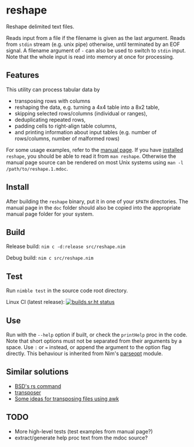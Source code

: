 # reshape

Reshape delimited text files.

Reads input from a file if the filename is given as the last argument.
Reads from `stdin` stream (e.g. unix pipe) otherwise, until terminated by an EOF signal.
A filename argument of `-` can also be used to switch to `stdin` input.
Note that the whole input is read into memory at once for processing.

## Features

This utility can process tabular data by
- transposing rows with columns
- reshaping the data, e.g. turning a 4x4 table into a 8x2 table,
- skipping selected rows/columns (individual or ranges),
- deduplicating repeated rows,
- padding cells to right-align table columns,
- and printing information about input tables (e.g. number of rows/columns, number of malformed rows)

For some usage examples, refer to the [manual page](./doc/reshape.1.mdoc).
If you have [installed](#Install) `reshape`, you should be able to read it from `man reshape`.
Otherwise the manual page source can be rendered on most Unix systems using `man -l /path/to/reshape.1.mdoc`.

## Install

After building the `reshape` binary, put it in one of your `$PATH` directories.
The manual page in the `doc` folder should also be copied into the appropriate manual page folder for your system.

## Build

Release build: `nim c -d:release src/reshape.nim`

Debug build: `nim c src/reshape.nim`

## Test

Run `nimble test` in the source code root directory.

Linux CI (latest release): [![builds.sr.ht status](https://builds.sr.ht/~adigitoleo/reshape.svg?search=release)](https://builds.sr.ht/~adigitoleo/reshape?search=release)

## Use

Run with the `--help` option if built, or check the `printHelp` proc in the code.
Note that short options must not be separated from their arguments by a space.
Use `:` or `=` instead, or append the argument to the option flag directly.
This behaviour is inherited from Nim's [parseopt][parseopt] module.

## Similar solutions

- [BSD's rs command](https://man.netbsd.org/rs.1)
- [transposer](https://github.com/keithhamilton/transposer)
- [Some ideas for transposing files using awk](https://stackoverflow.com/questions/1729824/an-efficient-way-to-transpose-a-file-in-bash)

## TODO

- More high-level tests (test examples from manual page?)
- extract/generate help proc text from the mdoc source?

[parseopt]: https://nim-lang.org/docs/parseopt.html
